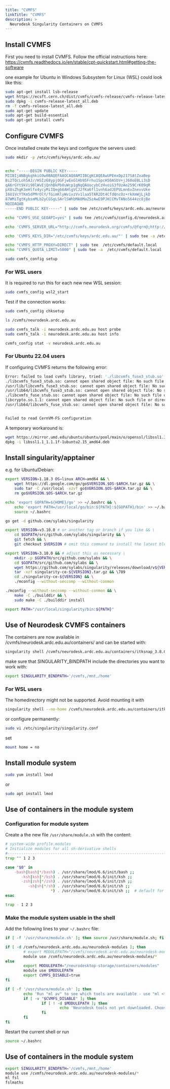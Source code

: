 ```yaml
---
title: "CVMFS"
linkTitle: "CVMFS"
description: >
  Neurodesk Singularity Containers on CVMFS
---
```


## Install CVMFS
First you need to install CVMFS. Follow the official instructions here: https://cvmfs.readthedocs.io/en/stable/cpt-quickstart.html#getting-the-software

one example for Ubuntu in Windows Subsystem for Linux (WSL) could look like this:
```bash
sudo apt-get install lsb-release
wget https://ecsft.cern.ch/dist/cvmfs/cvmfs-release/cvmfs-release-latest_all.deb
sudo dpkg -i cvmfs-release-latest_all.deb
rm -f cvmfs-release-latest_all.deb
sudo apt-get update
sudo apt-get build-essential
sudo apt-get install cvmfs
```

## Configure CVMFS

Once installed create the keys and configure the servers used:
```bash
sudo mkdir -p /etc/cvmfs/keys/ardc.edu.au/


echo "-----BEGIN PUBLIC KEY-----
MIIBIjANBgkqhkiG9w0BAQEFAAOCAQ8AMIIBCgKCAQEAwUPEmxDp217SAtZxaBep
Bi2TQcLoh5AJ//HSIz68ypjOGFjwExGlHb95Frhu1SpcH5OASbV+jJ60oEBLi3sD
qA6rGYt9kVi90lWvEjQnhBkPb0uWcp1gNqQAUocybCzHvoiG3fUzAe259CrK09qR
pX8sZhgK3eHlfx4ycyMiIQeg66AHlgVCJ2fKa6fl1vnh6adJEPULmn6vZnevvUke
I6U1VcYTKm5dPMrOlY/fGimKlyWvivzVv1laa5TAR2Dt4CfdQncOz+rkXmWjLjkD
87WMiTgtKybsmMLb2yCGSgLSArlSWhbMA0MaZSzAwE9PJKCCMvTANo5644zc8jBe
NQIDAQAB
-----END PUBLIC KEY-----" | sudo tee /etc/cvmfs/keys/ardc.edu.au/neurodesk.ardc.edu.au.pub

echo "CVMFS_USE_GEOAPI=yes" | sudo tee /etc/cvmfs/config.d/neurodesk.ardc.edu.au.conf

echo 'CVMFS_SERVER_URL="http://cvmfs.neurodesk.org/cvmfs/@fqrn@;http://cvmfs-brisbane.neurodesk.org/cvmfs/@fqrn@;http://cvmfs-sydney.neurodesk.org/cvmfs/@fqrn@;http://cvmfs-frankfurt.neurodesk.org/cvmfs/@fqrn@;http://cvmfs-zurich.neurodesk.org/cvmfs/@fqrn@;http://cvmfs-toronto.neurodesk.org/cvmfs/@fqrn@;http://cvmfs-ashburn.neurodesk.org/cvmfs/@fqrn@;http://cvmfs.neurodesk.org/cvmfs/@fqrn@"' | sudo tee -a /etc/cvmfs/config.d/neurodesk.ardc.edu.au.conf 

echo 'CVMFS_KEYS_DIR="/etc/cvmfs/keys/ardc.edu.au/"' | sudo tee -a /etc/cvmfs/config.d/neurodesk.ardc.edu.au.conf

echo "CVMFS_HTTP_PROXY=DIRECT" | sudo tee  /etc/cvmfs/default.local
echo "CVMFS_QUOTA_LIMIT=5000" | sudo tee -a  /etc/cvmfs/default.local

sudo cvmfs_config setup
```
### For WSL users
It is required to run this for each new new WSL session:
```bash
sudo cvmfs_config wsl2_start
```
Test if the connection works:
```bash
sudo cvmfs_config chksetup

ls /cvmfs/neurodesk.ardc.edu.au

sudo cvmfs_talk -i neurodesk.ardc.edu.au host probe
sudo cvmfs_talk -i neurodesk.ardc.edu.au host info

cvmfs_config stat -v neurodesk.ardc.edu.au
```

### For Ubuntu 22.04 users
If configuring CVMFS returns the following error:
```bash
Error: failed to load cvmfs library, tried: './libcvmfs_fuse3_stub.so' '/usr/lib/libcvmfs_fuse3_stub.so' '/usr/lib64/libcvmfs_fuse3_stub.so' './libcvmfs_fuse_stub.so' '/usr/lib/libcvmfs_fuse_stub.so' '/usr/lib64/libcvmfs_fuse_stub.so'
./libcvmfs_fuse3_stub.so: cannot open shared object file: No such file or directory
/usr/lib/libcvmfs_fuse3_stub.so: cannot open shared object file: No such file or directory
/usr/lib64/libcvmfs_fuse3_stub.so: cannot open shared object file: No such file or directory
./libcvmfs_fuse_stub.so: cannot open shared object file: No such file or directory
libcrypto.so.1.1: cannot open shared object file: No such file or directory
/usr/lib64/libcvmfs_fuse_stub.so: cannot open shared object file: No such file or directory


Failed to read CernVM-FS configuration
```

A temporary workaround is:

```bash
wget https://mirror.umd.edu/ubuntu/ubuntu/pool/main/o/openssl/libssl1.1_1.1.1f-1ubuntu2.15_amd64.deb
dpkg -i libssl1.1_1.1.1f-1ubuntu2.15_amd64.deb
```

## Install singularity/apptainer 
e.g. for Ubuntu/Debian:
```bash
export VERSION=1.18.3 OS=linux ARCH=amd64 && \
    wget https://dl.google.com/go/go$VERSION.$OS-$ARCH.tar.gz && \
    sudo tar -C /usr/local -xzvf go$VERSION.$OS-$ARCH.tar.gz && \
    rm go$VERSION.$OS-$ARCH.tar.gz

echo 'export GOPATH=${HOME}/go' >> ~/.bashrc && \
    echo 'export PATH=/usr/local/go/bin:${PATH}:${GOPATH}/bin' >> ~/.bashrc && \
    source ~/.bashrc

go get -d github.com/sylabs/singularity

export VERSION=v3.10.0 # or another tag or branch if you like && \
    cd $GOPATH/src/github.com/sylabs/singularity && \
    git fetch && \
    git checkout $VERSION # omit this command to install the latest bleeding edge code from master

export VERSION=3.10.0 && # adjust this as necessary \
    mkdir -p $GOPATH/src/github.com/sylabs && \
    cd $GOPATH/src/github.com/sylabs && \
    wget https://github.com/sylabs/singularity/releases/download/v${VERSION}/singularity-ce-${VERSION}.tar.gz && \
    tar -xzf singularity-ce-${VERSION}.tar.gz && \789
    cd ./singularity-ce-${VERSION} && \
    ./mconfig --without-seccomp --without-conmon

./mconfig --without-seccomp --without-conmon && \
    make -C ./builddir && \
    sudo make -C ./builddir install

export PATH="/usr/local/singularity/bin:${PATH}"
```

## Use of Neurodesk CVMFS containers
The containers are now available in /cvmfs/neurodesk.ardc.edu.au/containers/ and can be started with:
```bash
singularity shell /cvmfs/neurodesk.ardc.edu.au/containers/itksnap_3.8.0_20201208/itksnap_3.8.0_20201208.simg
```

make sure that SINGULARITY_BINDPATH include the directories you want to work with:
```bash
export SINGULARITY_BINDPATH='/cvmfs,/mnt,/home'
```

### For WSL users
The homedirectory might not be supported. Avoid mounting it with
```bash
singularity shell --no-home /cvmfs/neurodesk.ardc.edu.au/containers/itksnap_3.8.0_20201208/itksnap_3.8.0_20201208.simg
```


or configure permanently:
```bash
sudo vi /etc/singularity/singularity.conf
```

set
```bash
mount home = no
```

## Install module system
```bash
sudo yum install lmod
```
or
```bash
sudo apt install lmod
```

## Use of containers in the module system
### Configuration for module system
Create a the new file `/usr/share/module.sh` with the content:
```bash
# system-wide profile.modules                                          #
# Initialize modules for all sh-derivative shells                      #
#----------------------------------------------------------------------#
trap "" 1 2 3

case "$0" in
    -bash|bash|*/bash) . /usr/share/lmod/6.6/init/bash ;;
       -ksh|ksh|*/ksh) . /usr/share/lmod/6.6/init/ksh ;;
       -zsh|zsh|*/zsh) . /usr/share/lmod/6.6/init/zsh ;;
          -sh|sh|*/sh) . /usr/share/lmod/6.6/init/sh ;;
                    *) . /usr/share/lmod/6.6/init/sh ;;  # default for scripts
esac

trap - 1 2 3
```

### Make the module system usable in the shell
Add the following lines to your `~/.bashrc` file:
```bash
if [ -f '/usr/share/module.sh' ]; then source /usr/share/module.sh; fi

if [ -d /cvmfs/neurodesk.ardc.edu.au/neurodesk-modules ]; then
        # export MODULEPATH="/cvmfs/neurodesk.ardc.edu.au/neurodesk-modules"
        module use /cvmfs/neurodesk.ardc.edu.au/neurodesk-modules/*
else
        export MODULEPATH="/neurodesktop-storage/containers/modules"              
        module use $MODULEPATH
        export CVMFS_DISABLE=true
fi

if [ -f '/usr/share/module.sh' ]; then
        echo 'Run "ml av" to see which tools are available - use "ml <tool>" to use them in this shell.'
        if [ -v "$CVMFS_DISABLE" ]; then
                if [ ! -d $MODULEPATH ]; then
                        echo 'Neurodesk tools not yet downloaded. Choose tools to install from the Application menu.'
                fi
        fi
fi
```
Restart the current shell or run
```bash
source ~/.bashrc
```

## Use of containers in the module system
```bash
export SINGULARITY_BINDPATH='/cvmfs,/mnt,/home'
module use /cvmfs/neurodesk.ardc.edu.au/neurodesk-modules/*
ml fsl
fslmaths
```

